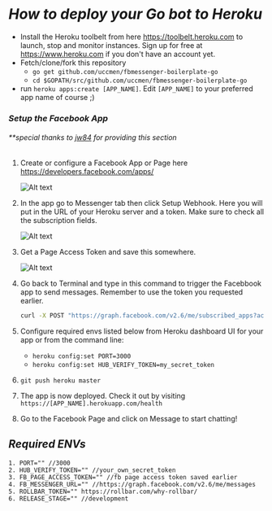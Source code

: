 # *How to deploy your Go bot to Heroku*

* Install the Heroku toolbelt from here https://toolbelt.heroku.com to launch, stop and monitor instances. Sign up for free at https://www.heroku.com if you don't have an account yet.
* Fetch/clone/fork this repository
    * `go get github.com/uccmen/fbmessenger-boilerplate-go`
    * `cd $GOPATH/src/github.com/uccmen/fbmessenger-boilerplate-go`
* run `heroku apps:create [APP_NAME]`. Edit `[APP_NAME]` to your preferred app name of course ;)
### *Setup the Facebook App*
###### **special thanks to [jw84](https://github.com/jw84/messenger-bot-tutorial#setup-the-facebook-app) for providing this section

1. Create or configure a Facebook App or Page here https://developers.facebook.com/apps/

    ![Alt text](https://github.com/jw84/messenger-bot-tutorial/blob/master/demo/shot1.jpg)

2. In the app go to Messenger tab then click Setup Webhook. Here you will put in the URL of your Heroku server and a token. Make sure to check all the subscription fields.

    ![Alt text](https://github.com/jw84/messenger-bot-tutorial/blob/master/demo/shot3.jpg)

3. Get a Page Access Token and save this somewhere.

    ![Alt text](https://github.com/jw84/messenger-bot-tutorial/blob/master/demo/shot2.jpg)

4. Go back to Terminal and type in this command to trigger the Facebbook app to send messages. Remember to use the token you requested earlier.

    ```bash
    curl -X POST "https://graph.facebook.com/v2.6/me/subscribed_apps?access_token=<PAGE_ACCESS_TOKEN>"
    ```
5. Configure required envs listed below from Heroku dashboard UI for your app or from the command line:
    * `heroku config:set PORT=3000`
    * `heroku config:set HUB_VERIFY_TOKEN=my_secret_token`
6. `git push heroku master`
7. The app is now deployed. Check it out by visiting `https://[APP_NAME].herokuapp.com/health`
8. Go to the Facebook Page and click on Message to start chatting!

## *Required ENVs*
```
1. PORT="" //3000
2. HUB_VERIFY_TOKEN="" //your_own_secret_token
3. FB_PAGE_ACCESS_TOKEN="" //fb page access token saved earlier
4. FB_MESSENGER_URL="" //https://graph.facebook.com/v2.6/me/messages
5. ROLLBAR_TOKEN="" https://rollbar.com/why-rollbar/
6. RELEASE_STAGE="" //development
```
